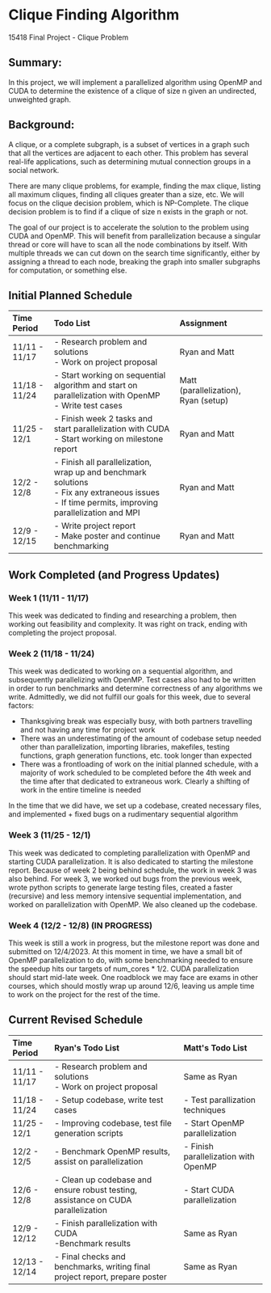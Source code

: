 # Clique Finding Algorithm
15418 Final Project - Clique Problem

## Summary: 

In this project, we will implement a parallelized algorithm using OpenMP and CUDA to determine the existence of a clique of size n given an undirected, unweighted graph. 

## Background:

A clique, or a complete subgraph, is a subset of vertices in a graph such that all the vertices are adjacent to each other. This problem has several real-life applications, such as determining mutual connection groups in a social network. 

There are many clique problems, for example, finding the max clique, listing all maximum cliques, finding all cliques greater than a size, etc. We will focus on the clique decision problem, which is NP-Complete. The clique decision problem is to find if a clique of size n exists in the graph or not. 

The goal of our project is to accelerate the solution to the problem using CUDA and OpenMP. This will benefit from parallelization because a singular thread or core will have to scan all the node combinations by itself. With multiple threads we can cut down on the search time significantly, either by assigning a thread to each node, breaking the graph into smaller subgraphs for computation, or something else.

## Initial Planned Schedule

| Time Period | Todo List | Assignment |
| :---------|:--------| :---------|
| 11/11 - 11/17 | - Research problem and solutions<br>- Work on project proposal | Ryan and Matt |
| 11/18 - 11/24 | - Start working on sequential algorithm and start on parallelization with OpenMP<br>- Write test cases | Matt (parallelization), Ryan (setup) |
| 11/25 - 12/1 | - Finish week 2 tasks and start parallelization with CUDA<br>- Start working on milestone report | Ryan and Matt |
| 12/2 - 12/8 | - Finish all parallelization, wrap up and benchmark solutions<br>- Fix any extraneous issues<br>- If time permits, improving parallelization and MPI | Ryan and Matt |
| 12/9 - 12/15 | - Write project report<br>- Make poster and continue benchmarking | Ryan and Matt |

## Work Completed (and Progress Updates)

### Week 1 (11/11 - 11/17)

This week was dedicated to finding and researching a problem, then working out feasibility and complexity. It was right on track, ending with completing the project proposal.

### Week 2 (11/18 - 11/24)

This week was dedicated to working on a sequential algorithm, and subsequently parallelizing with OpenMP. Test cases also had to be written in order to run benchmarks and determine correctness of any algorithms we write. Admittedly, we did not fulfill our goals for this week, due to several factors:

- Thanksgiving break was especially busy, with both partners travelling and not having any time for project work
- There was an underestimating of the amount of codebase setup needed other than parallelization, importing libraries, makefiles, testing functions, graph generation functions, etc. took longer than expected
- There was a frontloading of work on the initial planned schedule, with a majority of work scheduled to be completed before the 4th week and the time after that dedicated to extraneous work. Clearly a shifting of work in the entire timeline is needed

In the time that we did have, we set up a codebase, created necessary files, and implemented + fixed bugs on a rudimentary sequential algorithm

### Week 3 (11/25 - 12/1)

This week was dedicated to completing parallelization with OpenMP and starting CUDA parallelization. It is also dedicated to starting the milestone report. Because of week 2 being behind schedule, the work in week 3 was also behind. For week 3, we worked out bugs from the previous week, wrote python scripts to generate large testing files, created a faster (recursive) and less memory intensive sequential implementation, and worked on parallelization with OpenMP. We also cleaned up the codebase.

### Week 4 (12/2 - 12/8) (IN PROGRESS)

This week is still a work in progress, but the milestone report was done and submitted on 12/4/2023. At this moment in time, we have a small bit of OpenMP parallelization to do, with some benchmarking needed to ensure the speedup hits our targets of num_cores * 1/2. CUDA parallelization should start mid-late week. One roadblock we may face are exams in other courses, which should mostly wrap up around 12/6, leaving us ample time to work on the project for the rest of the time.

## Current Revised Schedule

| Time Period | Ryan's Todo List | Matt's Todo List |
| :---------|:--------| :--------|
| 11/11 - 11/17 | - Research problem and solutions<br>- Work on project proposal | Same as Ryan |
| 11/18 - 11/24 | - Setup codebase, write test cases | - Test parallization techniques |
| 11/25 - 12/1 | - Improving codebase, test file generation scripts | - Start OpenMP parallelization |
| 12/2 - 12/5 | - Benchmark OpenMP results, assist on parallelization | - Finish parallelization with OpenMP |
| 12/6 - 12/8 | - Clean up codebase and ensure robust testing, assistance on CUDA parallelization | - Start CUDA parallelization |
| 12/9 - 12/12 | - Finish parallelization with CUDA<br>-Benchmark results | Same as Ryan |
| 12/13 - 12/14 | - Final checks and benchmarks, writing final project report, prepare poster | Same as Ryan |











